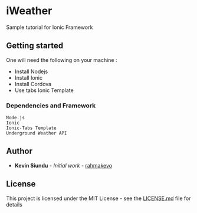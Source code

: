 # iWeather

Sample tutorial for Ionic Framework

## Getting started

One will need the following on your machine :
* Install Nodejs
* Install Ionic
* Install Cordova
* Use tabs Ionic Template

### Dependencies and Framework

```
Node.js
Ionic
Ionic-Tabs Template
Underground Weather API
```

## Author

* **Kevin Siundu** - *Initial work* - [rahmakevo](https://github.com/rahmakevo)

## License

This project is licensed under the MIT License - see the [LICENSE.md](LICENSE.md) file for details
